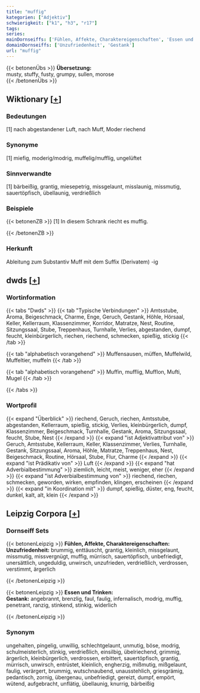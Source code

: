 ```yaml
---
title: "muffig"
kategorien: ["Adjektiv"]
schwierigkeit: ["k1", "h3", "r17"]
tags:
series:
mainDornseiffs: ['Fühlen, Affekte, Charaktereigenschaften', 'Essen und Trinken']
domainDornseiffs: ['Unzufriedenheit', 'Gestank']
url: "muffig"
---
```


{{< betonenÜbs >}}
**Übersetzung:**  
musty, stuffy, fusty, grumpy, sullen, morose  
{{< /betonenÜbs >}}

## Wiktionary [[+](https://de.wiktionary.org/wiki/muffig)]

### Bedeutungen
[1] nach abgestandener Luft, nach Muff, Moder riechend  

### Synonyme
[1] miefig, moderig/modrig, muffelig/mufflig, ungelüftet  

### Sinnverwandte
[1] bärbeißig, grantig, miesepetrig, missgelaunt, misslaunig, missmutig, sauertöpfisch, übellaunig, verdrießlich  

### Beispiele
{{< betonenZB >}}
[1] In diesem Schrank riecht es muffig.  

{{< /betonenZB >}}
### Herkunft
Ableitung zum Substantiv Muff mit dem Suffix (Derivatem) -ig  



## dwds [[+](https://www.dwds.de/wb/muffig)]

### Wortinformation
{{< tabs "Dwds" >}}
{{< tab "Typische Verbindungen" >}}
Amtsstube, Aroma, Beigeschmack, Charme, Enge, Geruch, Gestank, Höhle, Hörsaal, Keller, Kellerraum, Klassenzimmer, Korridor, Matratze, Nest, Routine, Sitzungssaal, Stube, Treppenhaus, Turnhalle, Verlies, abgestanden, dumpf, feucht, kleinbürgerlich, riechen, riechend, schmecken, spießig, stickig
{{< /tab >}}

{{< tab "alphabetisch vorangehend" >}}
Muffensausen, müffen, Muffelwild, Muffeltier, muffeln
{{< /tab >}}

{{< tab "alphabetisch vorangehend" >}}
Muffin, mufflig, Mufflon, Mufti, Mugel
{{< /tab >}}

{{< /tabs >}}

### Wortprofil
{{< expand "Überblick" >}} riechend, Geruch, riechen, Amtsstube, abgestanden, Kellerraum, spießig, stickig, Verlies, kleinbürgerlich, dumpf, Klassenzimmer, Beigeschmack, Turnhalle, Gestank, Aroma, Sitzungssaal, feucht, Stube, Nest {{< /expand >}}
{{< expand "ist Adjektivattribut von" >}} Geruch, Amtsstube, Kellerraum, Keller, Klassenzimmer, Verlies, Turnhalle, Gestank, Sitzungssaal, Aroma, Höhle, Matratze, Treppenhaus, Nest, Beigeschmack, Routine, Hörsaal, Stube, Flur, Charme {{< /expand >}}
{{< expand "ist Prädikativ von" >}} Luft {{< /expand >}}
{{< expand "hat Adverbialbestimmung" >}} ziemlich, leicht, meist, weniger, eher {{< /expand >}}
{{< expand "ist Adverbialbestimmung von" >}} riechend, riechen, schmecken, geworden, wirken, empfinden, klingen, erscheinen {{< /expand >}}
{{< expand "in Koordination mit" >}} dumpf, spießig, düster, eng, feucht, dunkel, kalt, alt, klein {{< /expand >}}

## Leipzig Corpora [[+](https://corpora.uni-leipzig.de/en/res?word=muffig&corpusId=deu_newscrawl-public_2018)]

### Dornseiff Sets
{{< betonenLeipzig >}}
**Fühlen, Affekte, Charaktereigenschaften:**  
**Unzufriedenheit:** brummig, enttäuscht, grantig, kleinlich, missgelaunt, missmutig, missvergnügt, muffig, mürrisch, sauertöpfisch, unbefriedigt, unersättlich, ungeduldig, unwirsch, unzufrieden, verdrießlich, verdrossen, verstimmt, ärgerlich  

{{< /betonenLeipzig >}}


{{< betonenLeipzig >}}
**Essen und Trinken:**  
**Gestank:** angebrannt, brenzlig, faul, faulig, infernalisch, modrig, muffig, penetrant, ranzig, stinkend, stinkig, widerlich  

{{< /betonenLeipzig >}}

### Synonym
ungehalten, pingelig, unwillig, schlechtgelaunt, unmutig, böse, modrig, schulmeisterlich, stinkig, verdrießlich, einsilbig, übelriechend, grimmig, ärgerlich, kleinbürgerlich, verdrossen, erbittert, sauertöpfisch, grantig, mürrisch, unwirsch, entrüstet, kleinlich, engherzig, mißmutig, mißgelaunt, faulig, verärgert, brummig, wutschnaubend, unausstehlich, griesgrämig, pedantisch, zornig, übergenau, unbefriedigt, gereizt, dumpf, empört, wütend, aufgebracht, unflätig, übellaunig, knurrig, bärbeißig

